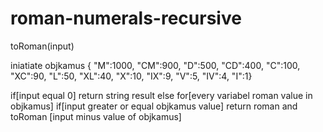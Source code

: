 # roman-numerals-recursive
toRoman(input)

iniatiate objkamus { "M":1000, "CM":900, "D":500, "CD":400, "C":100, "XC":90, "L":50, "XL":40, "X":10, "IX":9, "V":5, "IV":4, "I":1}


  if[input equal 0]
    return string result
  else
    for[every variabel roman value in objkamus]
      if[input greater or equal objkamus value]
        return roman  and toRoman [input minus value of objkamus]
